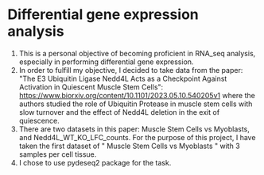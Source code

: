 # Differential gene expression analysis 
1. This is a personal objective of becoming proficient in RNA_seq analysis, especially in performing differential gene expression.
2. In order to fulfill my objective, I decided to take data from the paper: "The E3 Ubiquitin Ligase Nedd4L Acts as a Checkpoint Against Activation in Quiescent Muscle Stem Cells": https://www.biorxiv.org/content/10.1101/2023.05.10.540205v1
where the authors studied the role of Ubiquitin Protease in muscle stem cells with slow turnover and the effect of Nedd4L deletion in the exit of quiescence.
3. There are two datasets in this paper: Muscle Stem Cells vs Myoblasts, and Nedd4L_WT_KO_LFC_counts. For the purpose of this project, I have taken the first dataset of " Muscle Stem Cells vs Myoblasts " with 3 samples per cell tissue.
4. I chose to use pydeseq2 package for the task.
